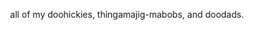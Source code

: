 

<!-- Introduction -->
<p align="center">
all of my doohickies, thingamajig-mabobs, and doodads.
</p>
